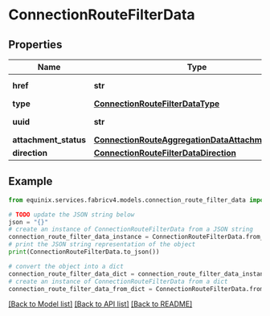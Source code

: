 # ConnectionRouteFilterData


## Properties

Name | Type | Description | Notes
------------ | ------------- | ------------- | -------------
**href** | **str** | Route filter URI | [optional] 
**type** | [**ConnectionRouteFilterDataType**](ConnectionRouteFilterDataType.md) |  | [optional] 
**uuid** | **str** | Route Filter identifier | [optional] 
**attachment_status** | [**ConnectionRouteAggregationDataAttachmentStatus**](ConnectionRouteAggregationDataAttachmentStatus.md) |  | [optional] 
**direction** | [**ConnectionRouteFilterDataDirection**](ConnectionRouteFilterDataDirection.md) |  | [optional] 

## Example

```python
from equinix.services.fabricv4.models.connection_route_filter_data import ConnectionRouteFilterData

# TODO update the JSON string below
json = "{}"
# create an instance of ConnectionRouteFilterData from a JSON string
connection_route_filter_data_instance = ConnectionRouteFilterData.from_json(json)
# print the JSON string representation of the object
print(ConnectionRouteFilterData.to_json())

# convert the object into a dict
connection_route_filter_data_dict = connection_route_filter_data_instance.to_dict()
# create an instance of ConnectionRouteFilterData from a dict
connection_route_filter_data_from_dict = ConnectionRouteFilterData.from_dict(connection_route_filter_data_dict)
```
[[Back to Model list]](../README.md#documentation-for-models) [[Back to API list]](../README.md#documentation-for-api-endpoints) [[Back to README]](../README.md)


